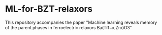 # ML-for-BZT-relaxors
This repository accompanies the paper "Machine learning reveals memory of the parent phases in ferroelectric relaxors Ba(Ti1−x,Zrx)O3"
